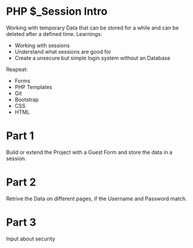 # PHP $\_Session Intro

Working with temporary Data that can be stored for a while and can be deleted after a defined time.
Learnings:

- Working with sessions
- Understand what sessions are good for
- Create a unsecure but simple login system without an Database

Reapeat:

- Forms
- PHP Templates
- Git
- Bootstrap
- CSS
- HTML

# Part 1

Build or extend the Project with a Guest Form and store the data in a session.

# Part 2

Retrive the Data on different pages, if the Username and Password match.

# Part 3

Input about security
